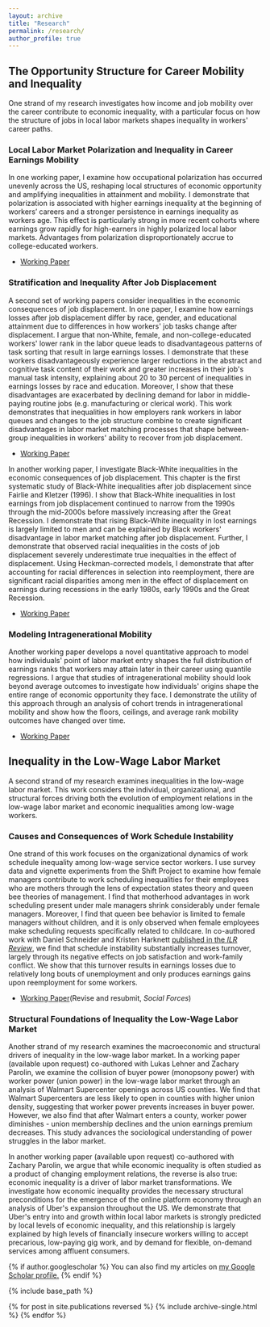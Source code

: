 ```yaml
---
layout: archive
title: "Research"
permalink: /research/
author_profile: true
---
```


## The Opportunity Structure for Career Mobility and Inequality

One strand of my research investigates how income and job mobility over the career contribute to economic inequality, with a particular focus on how the structure of jobs in local labor markets shapes inequality in workers' career paths. 

### Local Labor Market Polarization and Inequality in Career Earnings Mobility

In one working paper, I examine how occupational polarization has occurred unevenly across the US, reshaping local structures of economic opportunity and amplifying inequalities in attainment and mobility. I demonstrate that polarization is associated with higher earnings inequality at the beginning of workers’ careers and a stronger persistence in earnings inequality as workers age. This effect is particularly strong in more recent cohorts where earnings grow rapidly for high-earners in highly polarized local labor markets. Advantages from polarization disproportionately accrue to college-educated workers.

* [Working Paper](http://joshuachoper.github.io/files/localabmkt_pol.pdf)

### Stratification and Inequality After Job Displacement 

A second set of working papers consider inequalities in the economic consequences of job displacement. In one paper, I examine how earnings losses after job displacement differ by race, gender, and educational attainment due to differences in how workers' job tasks change after displacement. I argue that non-White, female, and non-college-educated workers' lower rank in the labor queue leads to disadvantageous patterns of task sorting that result in large earnings losses. I demonstrate that these workers disadvantageously experience larger reductions in the abstract and cognitive task content of their work and greater increases in their job's manual task intensity, explaining about 20 to 30 percent of inequalities in earnings losses by race and education. Moreover, I show that these disadvantages are exacerbated by declining demand for labor in middle-paying routine jobs (e.g. manufacturing or clerical work). This work demonstrates that inequalities in how employers rank workers in labor queues and changes to the job structure combine to create significant disadvantages in labor market matching processes that shape between-group inequalities in workers' ability to recover from job displacement.

* [Working Paper](http://joshuachoper.github.io/files/intro2_displacementtasks.pdf)

In another working paper, I investigate Black-White inequalities in the economic consequences of job displacement. This chapter is the first systematic study of Black-White inequalities after job displacement since Fairlie and Kletzer (1996). I show that Black-White inequalities in lost earnings from job displacement continued to narrow from the 1990s through the mid-2000s before massively increasing after the Great Recession. I demonstrate that rising Black-White inequality in lost earnings is largely limited to men and can be explained by Black workers' disadvantage in labor market matching after job displacement. Further, I demonstrate that observed racial inequalities in the costs of job displacement severely underestimate true inequalties in the effect of displacement. Using Heckman-corrected models, I demonstrate that after accounting for racial differences in selection into reemployment, there are significant racial disparities among men in the effect of displacement on earnings during recessions in the early 1980s, early 1990s and the Great Recession.

* [Working Paper](http://joshuachoper.github.io/files/racejobdisplacement_October2024.pdf)

### Modeling Intragenerational Mobility

Another working paper develops a novel quantitative approach to model how individuals' point of labor market entry shapes the full distribution of earnings ranks that workers may attain later in their career using quantile regressions. I argue that studies of intragenerational mobility should look beyond average outcomes to investigate how individuals' origins shape the entire range of economic opportunity they face. I demonstrate the utility of this approach through an analysis of cohort trends in intragenerational mobility and show how the floors, ceilings, and average rank mobility outcomes have changed over time.

* [Working Paper](http://joshuachoper.github.io/files/rankrank_cohort_v4.pdf)

## Inequality in the Low-Wage Labor Market
A second strand of my research examines inequalities in the low-wage labor market. This work considers the individual, organizational, and structural forces driving both the evolution of employment relations in the low-wage labor market and economic inequalities among low-wage workers.

### Causes and Consequences of Work Schedule Instability
One strand of this work focuses on the organizational dynamics of work schedule inequality among low-wage service sector workers. I use survey data and vignette experiments from the Shift Project to examine how female managers contribute to work scheduling inequalities for their employees who are mothers through the lens of expectation states theory and queen bee theories of management. I find that motherhood advantages in work scheduling present under male managers shrink considerably under female managers. Moreover, I find that queen bee behavior is limited to female managers without children, and it is only observed when female employees make scheduling requests specifically related to childcare. In co-authored work with Daniel Schneider and Kristen Harknett [published in the *ILR Review*](https://journals.sagepub.com/doi/abs/10.1177/00197939211048484), we find that schedule instability substantially increases turnover, largely through its negative effects on job satisfaction and work-family conflict. We show that this turnover results in earnings losses due to relatively long bouts of unemployment and only produces earnings gains upon reemployment for some workers.

* [Working Paper](http://joshuachoper.github.io/files/managers_vignettes_sept2024.pdf)(Revise and resubmit, *Social Forces*)

### Structural Foundations of Inequality the Low-Wage Labor Market
Another strand of my research examines the macroeconomic and structural drivers of inequality in the low-wage labor market. In a working paper (available upon request) co-authored with Lukas Lehner and Zachary Parolin, we examine the collision of buyer power (monopsony power) with worker power (union power) in the low-wage labor market through an analysis of Walmart Supercenter openings across US counties. We find that Walmart Supercenters are less likely to open in counties with higher union density, suggesting that worker power prevents increases in buyer power. However, we also find that after Walmart enters a county, worker power diminishes - union membership declines and the union earnings premium decreases. This study advances the sociological understanding of power struggles in the labor market.

In another working paper (available upon request) co-authored with Zachary Parolin, we argue that while economic inequality is often studied as a product of changing employment relations, the reverse is also true: economic inequality is a driver of labor market transformations. We investigate how economic inequality provides the necessary structural preconditions for the emergence of the online platform economy through an analysis of Uber's expansion throughout the US. We demonstrate that Uber's entry into and growth within local labor markets is strongly predicted by local levels of economic inequality, and this relationship is largely explained by high levels of financially insecure workers willing to accept precarious, low-paying gig work, and by demand for flexible, on-demand services among affluent consumers.


{% if author.googlescholar %}
  You can also find my articles on <u><a href="{{author.googlescholar}}">my Google Scholar profile</a>.</u>
{% endif %}

{% include base_path %}

{% for post in site.publications reversed %}
  {% include archive-single.html %}
{% endfor %}
